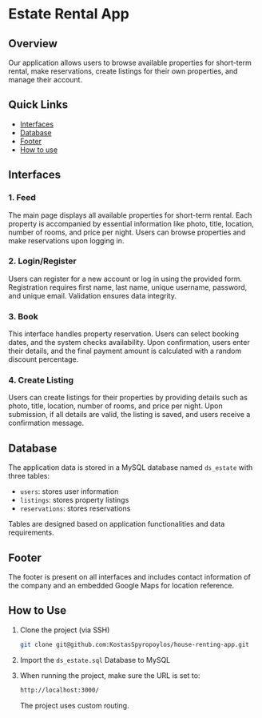 # Estate Rental App

## Overview
Our application allows users to browse available properties for short-term rental, make reservations, create listings for their own properties, and manage their account.

## Quick Links
- [Interfaces](#interfaces)
- [Database](#database)
- [Footer](#footer)
- [How to use](#how-to-use)

## Interfaces

### 1. Feed
The main page displays all available properties for short-term rental. Each property is accompanied by essential information like photo, title, location, number of rooms, and price per night. Users can browse properties and make reservations upon logging in.

### 2. Login/Register
Users can register for a new account or log in using the provided form. Registration requires first name, last name, unique username, password, and unique email. Validation ensures data integrity.

### 3. Book
This interface handles property reservation. Users can select booking dates, and the system checks availability. Upon confirmation, users enter their details, and the final payment amount is calculated with a random discount percentage.

### 4. Create Listing
Users can create listings for their properties by providing details such as photo, title, location, number of rooms, and price per night. Upon submission, if all details are valid, the listing is saved, and users receive a confirmation message.

## Database
The application data is stored in a MySQL database named `ds_estate` with three tables:

- `users`: stores user information
- `listings`: stores property listings
- `reservations`: stores reservations

Tables are designed based on application functionalities and data requirements.

## Footer
The footer is present on all interfaces and includes contact information of the company and an embedded Google Maps for location reference.

## How to Use

1. Clone the project (via SSH)
    ```sh
    git clone git@github.com:KostasSpyropoylos/house-renting-app.git
    ```

2. Import the `ds_estate.sql` Database to MySQL

3. When running the project, make sure the URL is set to:
    ```sh
    http://localhost:3000/
    ```
    The project uses custom routing.
